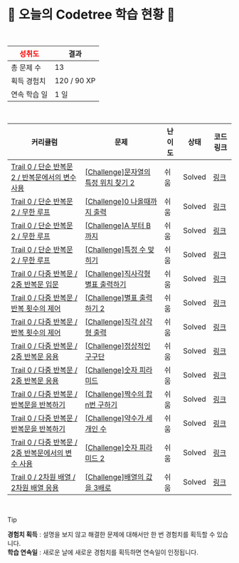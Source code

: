 # 🌲 오늘의 Codetree 학습 현황 🌲

<br />

| <span style="color:red;display:block;text-align:center;"> **성취도**</span> | 결과 |
|---|---|
| 총 문제 수 | 13 |
| 획득 경험치 | 120 / 90 XP |
| 연속 학습 일 | 1 일 |

<br />

|커리큘럼|문제|난이도|상태|코드 링크|
|---|---|---|---|---|
|[Trail 0 / 단순 반복문 2 / 반복문에서의 변수 사용](https://www.codetree.ai/trail-info/codetree-101/)|[[Challenge]문자열의 특정 위치 찾기 2](https://www.codetree.ai/trails/complete/curated-cards/nl-pre-loop-variables-1/)|쉬움|Solved|[링크](https://github.com/lsg4250/CodeTree/blob/main/250714/%EB%AC%B8%EC%9E%90%EC%97%B4%EC%9D%98%20%ED%8A%B9%EC%A0%95%20%EC%9C%84%EC%B9%98%20%EC%B0%BE%EA%B8%B0%202/find-specific-location-in-spring-2.c)|
|[Trail 0 / 단순 반복문 2 / 무한 루프](https://www.codetree.ai/trail-info/codetree-101/)|[[Challenge]0 나올때까지 출력](https://www.codetree.ai/trails/complete/curated-cards/nl-pre-infinite-loop-1/)|쉬움|Solved|[링크](https://github.com/lsg4250/CodeTree/blob/main/250714/0%20%EB%82%98%EC%98%AC%EB%95%8C%EA%B9%8C%EC%A7%80%20%EC%B6%9C%EB%A0%A5/print-until-zero-is-given.c)|
|[Trail 0 / 단순 반복문 2 / 무한 루프](https://www.codetree.ai/trail-info/codetree-101/)|[[Challenge]A 부터 B 까지](https://www.codetree.ai/trails/complete/curated-cards/nl-pre-infinite-loop-1/)|쉬움|Solved|[링크](https://github.com/lsg4250/CodeTree/blob/main/250714/A%20%EB%B6%80%ED%84%B0%20B%20%EA%B9%8C%EC%A7%80/a-to-b.c)|
|[Trail 0 / 단순 반복문 2 / 무한 루프](https://www.codetree.ai/trail-info/codetree-101/)|[[Challenge]특정 수 맞히기](https://www.codetree.ai/trails/complete/curated-cards/nl-pre-infinite-loop-2/)|쉬움|Solved|[링크](https://github.com/lsg4250/CodeTree/blob/main/250714/%ED%8A%B9%EC%A0%95%20%EC%88%98%20%EB%A7%9E%ED%9E%88%EA%B8%B0/catching-specific-number.c)|
|[Trail 0 / 다중 반복문 / 2중 반복문 입문](https://www.codetree.ai/trail-info/codetree-101/)|[[Challenge]직사각형 별표 출력하기](https://www.codetree.ai/trails/complete/curated-cards/nl-pre-2d-loop-basics-1/)|쉬움|Solved|[링크](https://github.com/lsg4250/CodeTree/blob/main/250714/%EC%A7%81%EC%82%AC%EA%B0%81%ED%98%95%20%EB%B3%84%ED%91%9C%20%EC%B6%9C%EB%A0%A5%ED%95%98%EA%B8%B0/print-stars-in-rectangle.c)|
|[Trail 0 / 다중 반복문 / 반복 횟수의 제어](https://www.codetree.ai/trail-info/codetree-101/)|[[Challenge]별표 출력하기 2](https://www.codetree.ai/trails/complete/curated-cards/nl-pre-dependent-loops-1/)|쉬움|Solved|[링크](https://github.com/lsg4250/CodeTree/blob/main/250714/%EB%B3%84%ED%91%9C%20%EC%B6%9C%EB%A0%A5%ED%95%98%EA%B8%B0%202/print-star-2.c)|
|[Trail 0 / 다중 반복문 / 반복 횟수의 제어](https://www.codetree.ai/trail-info/codetree-101/)|[[Challenge]직각 삼각형 출력](https://www.codetree.ai/trails/complete/curated-cards/nl-pre-dependent-loops-2/)|쉬움|Solved|[링크](https://github.com/lsg4250/CodeTree/blob/main/250714/%EC%A7%81%EA%B0%81%20%EC%82%BC%EA%B0%81%ED%98%95%20%EC%B6%9C%EB%A0%A5/Right-triangle-and-output.c)|
|[Trail 0 / 다중 반복문 / 2중 반복문 응용](https://www.codetree.ai/trail-info/codetree-101/)|[[Challenge]정상적인 구구단](https://www.codetree.ai/trails/complete/curated-cards/nl-pre-nested-loop-output-1/)|쉬움|Solved|[링크](https://github.com/lsg4250/CodeTree/blob/main/250714/%EC%A0%95%EC%83%81%EC%A0%81%EC%9D%B8%20%EA%B5%AC%EA%B5%AC%EB%8B%A8/normal-multiple.c)|
|[Trail 0 / 다중 반복문 / 2중 반복문 응용](https://www.codetree.ai/trail-info/codetree-101/)|[[Challenge]숫자 피라미드](https://www.codetree.ai/trails/complete/curated-cards/nl-pre-nested-loop-output-2/)|쉬움|Solved|[링크](https://github.com/lsg4250/CodeTree/blob/main/250714/%EC%88%AB%EC%9E%90%20%ED%94%BC%EB%9D%BC%EB%AF%B8%EB%93%9C/number-pyramid.c)|
|[Trail 0 / 다중 반복문 / 반복문을 반복하기](https://www.codetree.ai/trail-info/codetree-101/)|[[Challenge]짝수의 합 n번 구하기](https://www.codetree.ai/trails/complete/curated-cards/nl-pre-1d-loop-repetition-1/)|쉬움|Solved|[링크](https://github.com/lsg4250/CodeTree/blob/main/250714/%EC%A7%9D%EC%88%98%EC%9D%98%20%ED%95%A9%20n%EB%B2%88%20%EA%B5%AC%ED%95%98%EA%B8%B0/find-the-sum-of-even-numbers-n-times.c)|
|[Trail 0 / 다중 반복문 / 반복문을 반복하기](https://www.codetree.ai/trail-info/codetree-101/)|[[Challenge]약수가 세 개인 수](https://www.codetree.ai/trails/complete/curated-cards/nl-pre-1d-loop-repetition-2/)|쉬움|Solved|[링크](https://github.com/lsg4250/CodeTree/blob/main/250714/%EC%95%BD%EC%88%98%EA%B0%80%20%EC%84%B8%20%EA%B0%9C%EC%9D%B8%20%EC%88%98/numbers-with-three-divisors.c)|
|[Trail 0 / 다중 반복문 / 2중 반복문에서의 변수 사용](https://www.codetree.ai/trail-info/codetree-101/)|[[Challenge]숫자 피라미드 2](https://www.codetree.ai/trails/complete/curated-cards/nl-pre-2d-loop-variables-1/)|쉬움|Solved|[링크](https://github.com/lsg4250/CodeTree/blob/main/250714/%EC%88%AB%EC%9E%90%20%ED%94%BC%EB%9D%BC%EB%AF%B8%EB%93%9C%202/number-pyramid-2.c)|
|[Trail 0 / 2차원 배열 / 2차원 배열 응용](https://www.codetree.ai/trail-info/codetree-101/)|[[Challenge]배열의 값을 3배로](https://www.codetree.ai/trails/complete/curated-cards/nl-pre-using-2d-array-1/)|쉬움|Solved|[링크](https://github.com/lsg4250/CodeTree/blob/main/250714/%EB%B0%B0%EC%97%B4%EC%9D%98%20%EA%B0%92%EC%9D%84%203%EB%B0%B0%EB%A1%9C/triple-the-values-of-the-array.c)|


<br />

> [!TIP]
> **경험치 획득** : 설명을 보지 않고 해결한 문제에 대해서만 한 번 경험치를 획득할 수 있습니다.  
> **학습 연속일** : 새로운 날에 새로운 경험치를 획득하면 연속일이 인정됩니다.

